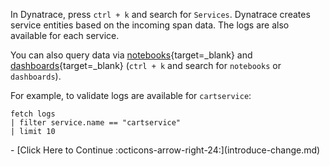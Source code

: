 In Dynatrace, press `ctrl + k` and search for `Services`. Dynatrace creates service entities based on the incoming span data.
The logs are also available for each service.

You can also query data via [notebooks](https://docs.dynatrace.com/docs/observe-and-explore/dashboards-and-notebooks/notebooks){target=_blank}
and [dashboards](https://docs.dynatrace.com/docs/observe-and-explore/dashboards-and-notebooks/dashboards-new){target=_blank} (`ctrl + k` and search for `notebooks` or `dashboards`).

For example, to validate logs are available for `cartservice`:

```
fetch logs
| filter service.name == "cartservice"
| limit 10
```

<div class="grid cards" markdown>
- [Click Here to Continue :octicons-arrow-right-24:](introduce-change.md)
</div>